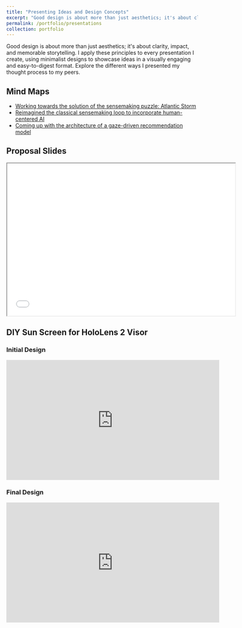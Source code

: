 ```yaml
---
title: "Presenting Ideas and Design Concepts"
excerpt: "Good design is about more than just aesthetics; it's about clarity, impact, and memorable storytelling. I apply these principles to every presentation I create, using minimalist designs to showcase ideas in a visually engaging and easy-to-digest format. Explore the different ways I presented my thought process to my peers."
permalink: /portfolio/presentations
collection: portfolio
---
```


Good design is about more than just aesthetics; it's about clarity, impact, and memorable storytelling. I apply these principles to every presentation I create, using minimalist designs to showcase ideas in a visually engaging and easy-to-digest format. Explore the different ways I presented my thought process to my peers.

<h2>Mind Maps</h2>

* [Working towards the solution of the sensemaking puzzle: Atlantic Storm](https://miro.com/app/board/uXjVO3EvBo8=/?share_link_id=96593911777)
* [Reimagined the classical sensemaking loop to incorporate human-centered AI](https://miro.com/app/board/uXjVNhscVXo=/?share_link_id=473893129426)
* [Coming up with the architecture of a gaze-driven recommendation model](https://miro.com/app/board/uXjVNoWD9-U=/?share_link_id=977663301125)


<h2>Proposal Slides</h2>
<iframe src="/files/slides/PrelimPresentation.pdf" width="600" height="400"></iframe>

<h2>DIY Sun Screen for HoloLens 2 Visor</h2>

<h3>Initial Design</h3>
<iframe width="560" height="315" src="https://www.youtube.com/embed/1bCmVCUKA5g?si=DA222HCSbywtlGbN" title="YouTube video player" frameborder="0" allow="accelerometer; autoplay; clipboard-write; encrypted-media; gyroscope; picture-in-picture; web-share" referrerpolicy="strict-origin-when-cross-origin" allowfullscreen></iframe>

<h3>Final Design</h3>
<iframe width="560" height="315" src="https://www.youtube.com/embed/lZeVBFDwxqE?si=D_bHaQfAtDKcFJXE" title="YouTube video player" frameborder="0" allow="accelerometer; autoplay; clipboard-write; encrypted-media; gyroscope; picture-in-picture; web-share" referrerpolicy="strict-origin-when-cross-origin" allowfullscreen></iframe>